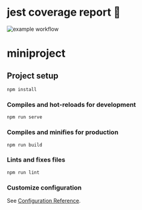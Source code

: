 # jest coverage report 🧪

![example workflow](https://github.com//beatrizsfrodrigues/miniproject/actions/workflows/node.js.yml/badge.svg)

# miniproject

## Project setup

```
npm install
```

### Compiles and hot-reloads for development

```
npm run serve
```

### Compiles and minifies for production

```
npm run build
```

### Lints and fixes files

```
npm run lint
```

### Customize configuration

See [Configuration Reference](https://cli.vuejs.org/config/).
